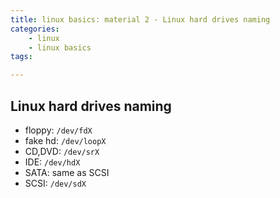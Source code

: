 ```yaml
---
title: linux basics: material 2 - Linux hard drives naming
categories:
    - linux
    - linux basics
tags:

---
```

## Linux hard drives naming

* floppy: `/dev/fdX`
* fake hd: `/dev/loopX`
* CD,DVD: `/dev/srX`
* IDE: `/dev/hdX`
* SATA: same as SCSI
* SCSI: `/dev/sdX`